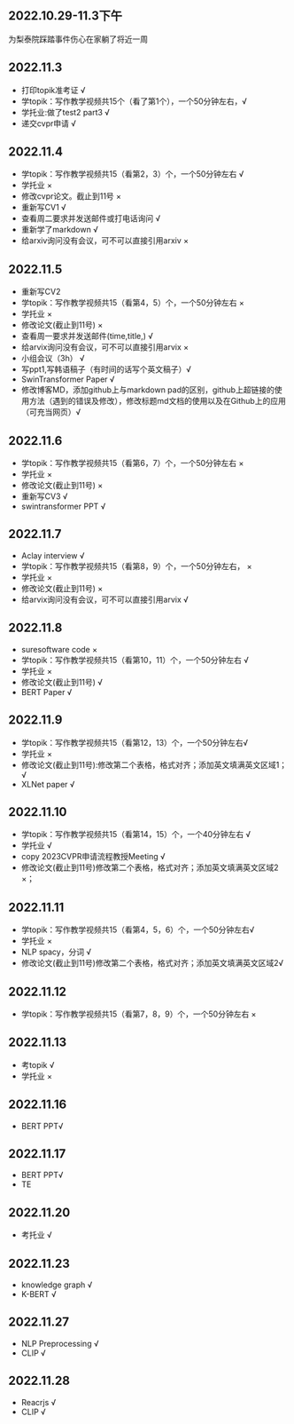## 2022.10.29-11.3下午
为梨泰院踩踏事件伤心在家躺了将近一周

## 2022.11.3
- 打印topik准考证 √
- 学topik：写作教学视频共15个（看了第1个），一个50分钟左右，√
- 学托业:做了test2 part3 √
- 递交cvpr申请 √

## 2022.11.4
- 学topik：写作教学视频共15（看第2，3）个，一个50分钟左右 √
- 学托业 ×
- 修改cvpr论文。截止到11号 ×
- 重新写CV1 √
- 查看周二要求并发送邮件或打电话询问 √
- 重新学了markdown √
- 给arxiv询问没有会议，可不可以直接引用arxiv ×

## 2022.11.5
- 重新写CV2 
- 学topik：写作教学视频共15（看第4，5）个，一个50分钟左右  ×
- 学托业  ×
- 修改论文(截止到11号)  ×
- 查看周一要求并发送邮件(time,title,) √
- 给arvix询问没有会议，可不可以直接引用arvix  ×
- 小组会议（3h） √
- 写ppt1,写韩语稿子（有时间的话写个英文稿子）√
- SwinTransformer Paper  √
- 修改博客MD，添加github上与markdown pad的区别，github上超链接的使用方法（遇到的错误及修改），修改标题md文档的使用以及在Github上的应用（可充当网页）√


## 2022.11.6
- 学topik：写作教学视频共15（看第6，7）个，一个50分钟左右 ×
- 学托业   ×
- 修改论文(截止到11号)  ×
- 重新写CV3  √
- swintransformer PPT √

## 2022.11.7
- Aclay interview √
- 学topik：写作教学视频共15（看第8，9）个，一个50分钟左右， ×
- 学托业  ×
- 修改论文(截止到11号)  ×
- 给arvix询问没有会议，可不可以直接引用arvix √

## 2022.11.8
- suresoftware code ×
- 学topik：写作教学视频共15（看第10，11）个，一个50分钟左右 √
- 学托业  ×
- 修改论文(截止到11号) √
- BERT Paper  √

## 2022.11.9
- 学topik：写作教学视频共15（看第12，13）个，一个50分钟左右√
- 学托业  ×
- 修改论文(截止到11号):修改第二个表格，格式对齐；添加英文填满英文区域1；√
- XLNet paper √

## 2022.11.10
- 学topik：写作教学视频共15（看第14，15）个，一个40分钟左右 √
- 学托业 √
- copy 2023CVPR申请流程教授Meeting √
- 修改论文(截止到11号)修改第二个表格，格式对齐；添加英文填满英文区域2 ×；

## 2022.11.11
- 学topik：写作教学视频共15（看第4，5，6）个，一个50分钟左右√
- 学托业 ×
- NLP spacy，分词 √
- 修改论文(截止到11号)修改第二个表格，格式对齐；添加英文填满英文区域2√

## 2022.11.12
- 学topik：写作教学视频共15（看第7，8，9）个，一个50分钟左右 ×

## 2022.11.13
- 考topik √
- 学托业 ×

## 2022.11.16
- BERT PPT√

## 2022.11.17
- BERT PPT√
- TE

## 2022.11.20
- 考托业 √

## 2022.11.23
- knowledge graph √
- K-BERT √

## 2022.11.27
- NLP Preprocessing √
- CLIP √

## 2022.11.28
- Reacrjs √
- CLIP √
